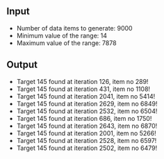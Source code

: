 ## Input

- Number of data items to generate: 9000
- Minimum value of the range: 14
- Maximum value of the range: 7878

## Output

- Target 145 found at iteration 126, item no 289!
- Target 145 found at iteration 431, item no 1108!
- Target 145 found at iteration 2041, item no 5414!
- Target 145 found at iteration 2629, item no 6849!
- Target 145 found at iteration 2532, item no 6504!
- Target 145 found at iteration 686, item no 1750!
- Target 145 found at iteration 2643, item no 6870!
- Target 145 found at iteration 2001, item no 5266!
- Target 145 found at iteration 2528, item no 6597!
- Target 145 found at iteration 2502, item no 6479!